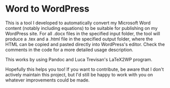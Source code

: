 # Word to WordPress

This is a tool I developed to automatically convert my Microsoft Word content (notably including equations) to be suitable for publishing on my WordPress site. For all .docx files in the specified input folder, the tool will produce a .tex and a .html file in the specified output folder, where the HTML can be copied and pasted directly into WordPress's editor. Check the comments in the code for a more detailed usage description.

This works by using Pandoc and Luca Trevisan's LaTeX2WP program.

Hopefully this helps you too!  If you want to contribute, be aware that I don't actively maintain this project, but I'd still be happy to work with you on whatever improvements could be made.
